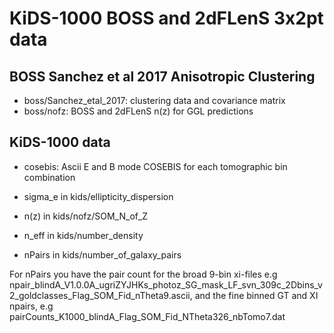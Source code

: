 # KiDS-1000 BOSS and 2dFLenS 3x2pt data

## BOSS Sanchez et al 2017 Anisotropic Clustering
* boss/Sanchez_etal_2017:  clustering data and covariance matrix
* boss/nofz: BOSS and 2dFLenS n(z) for GGL predictions

## KiDS-1000 data
* cosebis: Ascii E and B mode COSEBIS for each tomographic bin combination

* sigma_e in kids/ellipticity_dispersion
* n(z)    in kids/nofz/SOM_N_of_Z
* n_eff   in kids/number_density
* nPairs  in kids/number_of_galaxy_pairs

For nPairs you have the pair count for the broad 9-bin xi-files e.g npair_blindA_V1.0.0A_ugriZYJHKs_photoz_SG_mask_LF_svn_309c_2Dbins_v2_goldclasses_Flag_SOM_Fid_nTheta9.ascii,   and the fine binned GT and XI npairs, e.g pairCounts_K1000_blindA_Flag_SOM_Fid_NTheta326_nbTomo7.dat



